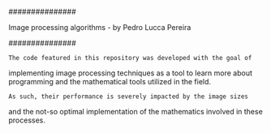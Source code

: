 ###############

Image processing algorithms - by Pedro Lucca Pereira

###############

    The code featured in this repository was developed with the goal of
implementing image processing techniques as a tool to learn more about
programming and the mathematical tools utilized in the field.

    As such, their performance is severely impacted by the image sizes
and the not-so optimal implementation of the mathematics involved in these
processes.
